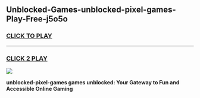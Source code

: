 
## Unblocked-Games-unblocked-pixel-games-Play-Free-j5o5o
<h3>
<a href="https://premium76.site?title=unblocked-pixel-games&ref=20A">CLICK TO PLAY</a></h3>
<hr>

<h3>
<a href="https://premium76.site?title=unblocked-pixel-games&ref=20A">CLICK 2 PLAY</a>
  
</h3>

<a href="https://premium76.site?title=unblocked-pixel-games&ref=20A"><img src="https://clearcache.store/games.png"></a>


**unblocked-pixel-games games unblocked: Your Gateway to Fun and Accessible Online Gaming**
